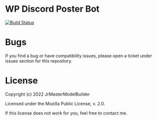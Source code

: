 # WP Discord Poster Bot

[![Build Status](https://github.com/JrMasterModelBuilder/wp-discord-poster-bot/workflows/main/badge.svg?branch=main)](https://github.com/JrMasterModelBuilder/wp-discord-poster-bot/actions?query=workflow%3Amain+branch%3Amain)

# Bugs

If you find a bug or have compatibility issues, please open a ticket under issues section for this repository.

# License

Copyright (c) 2022 JrMasterModelBuilder

Licensed under the Mozilla Public License, v. 2.0.

If this license does not work for you, feel free to contact me.
